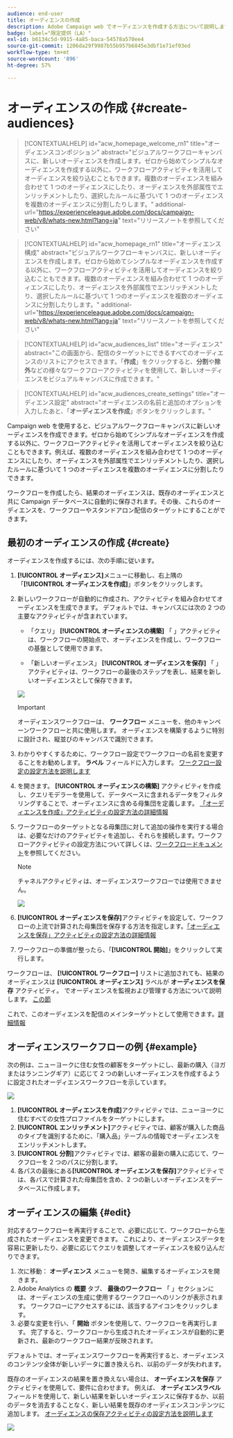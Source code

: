 ```yaml
---
audience: end-user
title: オーディエンスの作成
description: Adobe Campaign web でオーディエンスを作成する方法について説明します
badge: label="限定提供（LA）"
exl-id: b6134c5d-9915-4a85-baca-54578a570ee4
source-git-commit: 1206da29f9987b55b957b6845e3dbf1e71ef03ed
workflow-type: tm+mt
source-wordcount: '896'
ht-degree: 57%

---
```


# オーディエンスの作成 {#create-audiences}

>[!CONTEXTUALHELP]
>id="acw_homepage_welcome_rn1"
>title="オーディエンスコンポジション"
>abstract="ビジュアルワークフローキャンバスに、新しいオーディエンスを作成します。ゼロから始めてシンプルなオーディエンスを作成する以外に、ワークフローアクティビティを活用してオーディエンスを絞り込むこともできます。複数のオーディエンスを組み合わせて 1 つのオーディエンスにしたり、オーディエンスを外部属性でエンリッチメントしたり、選択したルールに基づいて 1 つのオーディエンスを複数のオーディエンスに分割したりします。"
>additional-url="https://experienceleague.adobe.com/docs/campaign-web/v8/whats-new.html?lang=ja" text="リリースノートを参照してください"

<!--TO REMOVE BELOW-->

>[!CONTEXTUALHELP]
>id="acw_homepage_rn1"
>title="オーディエンス構成"
>abstract="ビジュアルワークフローキャンバスに、新しいオーディエンスを作成します。ゼロから始めてシンプルなオーディエンスを作成する以外に、ワークフローアクティビティを活用してオーディエンスを絞り込むこともできます。複数のオーディエンスを組み合わせて 1 つのオーディエンスにしたり、オーディエンスを外部属性でエンリッチメントしたり、選択したルールに基づいて 1 つのオーディエンスを複数のオーディエンスに分割したりします。"
>additional-url="https://experienceleague.adobe.com/docs/campaign-web/v8/whats-new.html?lang=ja" text="リリースノートを参照してください"

<!--TO REMOVE ABOVE-->

>[!CONTEXTUALHELP]
>id="acw_audiences_list"
>title="オーディエンス"
>abstract="この画面から、配信のターゲットにできるすべてのオーディエンスのリストにアクセスできます。「**作成**」をクリックすると、**分割**&#x200B;や&#x200B;**除外**&#x200B;などの様々なワークフローアクティビティを使用して、新しいオーディエンスをビジュアルキャンバスに作成できます。"

>[!CONTEXTUALHELP]
>id="acw_audiences_create_settings"
>title="オーディエンス設定"
>abstract="オーディエンスの名前と追加のオプションを入力したあと、「**オーディエンスを作成**」ボタンをクリックします。"

Campaign web を使用すると、ビジュアルワークフローキャンバスに新しいオーディエンスを作成できます。ゼロから始めてシンプルなオーディエンスを作成する以外に、ワークフローアクティビティを活用してオーディエンスを絞り込むこともできます。例えば、複数のオーディエンスを組み合わせて 1 つのオーディエンスにしたり、オーディエンスを外部属性でエンリッチメントしたり、選択したルールに基づいて 1 つのオーディエンスを複数のオーディエンスに分割したりできます。

ワークフローを作成したら、結果のオーディエンスは、既存のオーディエンスと共に Campaign データベースに自動的に保存されます。その後、これらのオーディエンスを、ワークフローやスタンドアロン配信のターゲットにすることができます。

## 最初のオーディエンスの作成 {#create}

オーディエンスを作成するには、次の手順に従います。

1. **[!UICONTROL オーディエンス]**&#x200B;メニューに移動し、右上隅の「**[!UICONTROL オーディエンスを作成]**」ボタンをクリックします。

1. 新しいワークフローが自動的に作成され、アクティビティを組み合わせてオーディエンスを生成できます。 デフォルトでは、キャンバスには次の 2 つの主要なアクティビティが含まれています。

   * 「クエリ」 **[!UICONTROL オーディエンスの構築]** 「 」アクティビティは、ワークフローの開始点で、オーディエンスを作成し、ワークフローの基盤として使用できます。

   * 「新しいオーディエンス」 **[!UICONTROL オーディエンスを保存]** 「 」アクティビティは、ワークフローの最後のステップを表し、結果を新しいオーディエンスとして保存できます。

   ![](assets/create-audience-blank.png)

   >[!IMPORTANT]
   >
   >オーディエンスワークフローは、 **ワークフロー** メニューを、他のキャンペーンワークフローと共に使用します。 オーディエンスを構築するように特別に設計され、縦並びのキャンバスで識別できます。

1. わかりやすくするために、ワークフロー設定でワークフローの名前を変更することをお勧めします。 **ラベル** フィールドに入力します。 [ワークフロー設定の設定方法を説明します](../workflows/workflow-settings.md)

1. を開きます。 **[!UICONTROL オーディエンスの構築]** アクティビティを作成し、クエリモデラーを使用して、データベースに含まれるデータをフィルタリングすることで、オーディエンスに含める母集団を定義します。 [「オーディエンスを作成」アクティビティの設定方法の詳細情報](../workflows/activities/build-audience.md)

1. ワークフローのターゲットとなる母集団に対して追加の操作を実行する場合は、必要なだけのアクティビティを追加し、それらを接続します。ワークフローアクティビティの設定方法について詳しくは、[ワークフロードキュメント](../workflows/activities/about-activities.md)を参照してください。

   >[!NOTE]
   >
   >チャネルアクティビティは、オーディエンスワークフローでは使用できません。

   ![](assets/audience-creation-canvas.png)

1. **[!UICONTROL オーディエンスを保存]**&#x200B;アクティビティを設定して、ワークフローの上流で計算された母集団を保存する方法を指定します。[「オーディエンスを保存」アクティビティの設定方法の詳細情報](../workflows/activities/save-audience.md)

1. ワークフローの準備が整ったら、「**[!UICONTROL 開始]**」をクリックして実行します。

ワークフローは、 **[!UICONTROL ワークフロー]** リストに追加されても、結果のオーディエンスは **[!UICONTROL オーディエンス]** ラベルが **オーディエンスを保存** アクティビティ。 でオーディエンスを監視および管理する方法について説明します。 [この節](manage-audience.md)

これで、このオーディエンスを配信のメインターゲットとして使用できます。[詳細情報](add-audience.md)

## オーディエンスワークフローの例 {#example}

次の例は、ニューヨークに住む女性の顧客をターゲットにし、最新の購入（ヨガまたはランニングギア）に応じて 2 つの新しいオーディエンスを作成するように設定されたオーディエンスワークフローを示しています。

![](assets/audiences-example.png)

1. **[!UICONTROL オーディエンスを作成]**&#x200B;アクティビティでは、ニューヨークに住むすべての女性プロファイルをターゲットにします。
1. **[!UICONTROL エンリッチメント]**&#x200B;アクティビティでは、顧客が購入した商品のタイプを識別するために、「購入品」テーブルの情報でオーディエンスをエンリッチメントします。
1. **[!UICONTROL 分割]**&#x200B;アクティビティでは、顧客の最新の購入に応じて、ワークフローを 2 つのパスに分割します。
1. 各パスの最後にある&#x200B;**[!UICONTROL オーディエンスを保存]**&#x200B;アクティビティでは、各パスで計算された母集団を含め、2 つの新しいオーディエンスをデータベースに作成します。

## オーディエンスの編集 {#edit}

対応するワークフローを再実行することで、必要に応じて、ワークフローから生成されたオーディエンスを変更できます。 これにより、オーディエンスデータを容易に更新したり、必要に応じてクエリを調整してオーディエンスを絞り込んだりできます。

1. 次に移動： **オーディエンス** メニューを開き、編集するオーディエンスを開きます。
1. Adobe Analytics の **概要** タブ、 **最後のワークフロー** 「 」セクションには、オーディエンスの生成に使用するワークフローへのリンクが表示されます。 ワークフローにアクセスするには、該当するアイコンをクリックします。
1. 必要な変更を行い、「 **開始** ボタンを使用して、ワークフローを再実行します。 完了すると、ワークフローから生成されたオーディエンスが自動的に更新され、最新のワークフロー結果が反映されます。

デフォルトでは、オーディエンスワークフローを再実行すると、オーディエンスのコンテンツ全体が新しいデータに置き換えられ、以前のデータが失われます。

既存のオーディエンスの結果を置き換えない場合は、 **オーディエンスを保存** アクティビティを使用して、要件に合わせます。 例えば、 **オーディエンスラベル** フィールドを使用して、新しい結果を新しいオーディエンスに保存するか、以前のデータを消去することなく、新しい結果を既存のオーディエンスコンテンツに追加します。 [オーディエンスの保存アクティビティの設定方法を説明します](../workflows/activities/save-audience.md)

![](assets/edit-audience-save.png)
